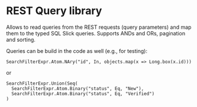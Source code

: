 # REST Query library

Allows to read queries from the REST requests (query parameters) and map them to the typed SQL Slick queries.
Supports ANDs and ORs, pagination and sorting.

Queries can be build in the code as well (e.g., for testing):

```
SearchFilterExpr.Atom.NAry("id", In, objects.map(x => Long.box(x.id)))
```

or

```
SearchFilterExpr.Union(Seq(
  SearchFilterExpr.Atom.Binary("status", Eq, "New"),
  SearchFilterExpr.Atom.Binary("status", Eq, "Verified")
)
```
